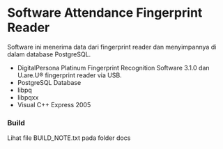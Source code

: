 # Software Attendance Fingerprint Reader 
Software ini menerima data dari fingerprint reader dan menyimpannya di dalam database PostgreSQL.

- DigitalPersona Platinum Fingerprint Recognition Software 3.1.0 dan U.are.U® fingerprint reader via USB.
- PostgreSQL Database
- libpq
- libpqxx
- Visual C++ Express 2005

### Build
Lihat file BUILD_NOTE.txt pada folder docs